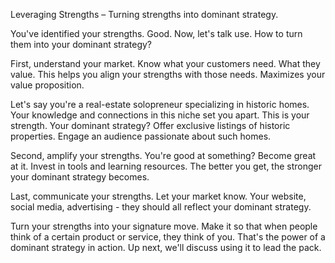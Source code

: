 Leveraging Strengths – Turning strengths into dominant strategy.

You've identified your strengths. Good. Now, let's talk use. How to turn them into your dominant strategy?

First, understand your market. Know what your customers need. What they value. This helps you align your strengths with those needs. Maximizes your value proposition.

Let's say you're a real-estate solopreneur specializing in historic homes. Your knowledge and connections in this niche set you apart. This is your strength. Your dominant strategy? Offer exclusive listings of historic properties. Engage an audience passionate about such homes.

Second, amplify your strengths. You're good at something? Become great at it. Invest in tools and learning resources. The better you get, the stronger your dominant strategy becomes.

Last, communicate your strengths. Let your market know. Your website, social media, advertising - they should all reflect your dominant strategy.

Turn your strengths into your signature move. Make it so that when people think of a certain product or service, they think of you. That's the power of a dominant strategy in action. Up next, we'll discuss using it to lead the pack.
